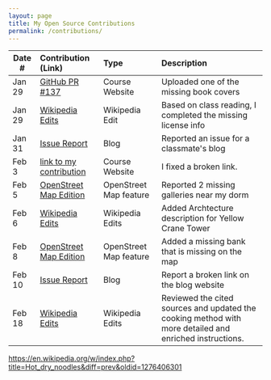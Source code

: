 ```yaml
---
layout: page
title: My Open Source Contributions
permalink: /contributions/
---
```


<!--
Type of the contribution should be "Wikipedia edit", "OpenStreet Map feature", "Documentation", "Course website", "Blog",
"Browser Add-on", etc.

The description should include a brief summary of what you did.

The link should bring us to a public page that shows your contribution. 

Replace the first row with your own contribution. 
-->





| Date #       | Contribution (Link)  | Type  | Description |
|---|:---|:---|:---|
| Jan 29   | [GitHub PR #137](https://github.com/joannakl/ossd/pull/137)                                             | Course Website          | Uploaded one of the missing book covers                     |
| Jan 29   | [Wikipedia Edits](https://zh.wikipedia.org/wiki/Special:%E7%94%A8%E6%88%B7%E8%B4%A1%E7%8C%AE/HaochengLu) | Wikipedia Edit          | Based on class reading, I completed the missing license info |
| Jan 31   | [Issue Report](https://github.com/ossd-s25/LuluZhuu-weekly/issues/1)                                    | Blog                    | Reported an issue for a classmate's blog                    |
| Feb 3    | [link to my contribution](#)                                                                            | Course Website          | I fixed a broken link.                                       |
| Feb 5    | [OpenStreet Map Edition](https://www.openstreetmap.org/user/HaochengLu/history#map=19/40.718263/-74.001341) | OpenStreet Map feature  | Reported 2 missing galleries near my dorm                   |
| Feb 6    | [Wikipedia Edits](https://en.wikipedia.org/w/index.php?title=Yellow_Crane_Tower&diff=prev&oldid=1274400760) | Wikipedia Edits  | Added Archtecture description for Yellow Crane Tower                  |
| Feb 8    | [OpenStreet Map Edition](https://www.openstreetmap.org/changeset/162268851#map=19/40.726177/-73.996824) | OpenStreet Map feature  | Added a missing bank that is missing on the map                   |
| Feb 10    | [Issue Report](https://github.com/ossd-s25/Ja-Tink-weekly/issues/1) | Blog | Report a broken link  on the blog website                   |
| Feb 18    | [Wikipedia Edits](https://en.wikipedia.org/w/index.php?title=Hot_dry_noodles&diff=prev&oldid=1276406301) | Wikipedia Edits | Reviewed the cited sources and updated the cooking method with more detailed and enriched instructions.                   |



https://en.wikipedia.org/w/index.php?title=Hot_dry_noodles&diff=prev&oldid=1276406301